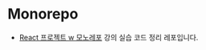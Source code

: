 # Monorepo

- [React 프로젝트 w 모노레포](https://www.wanted.co.kr/events/pre_challenge_fe_4) 강의 실습 코드 정리 레포입니다.
